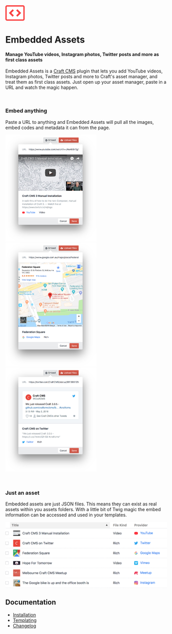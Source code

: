<img src="docs/assets/icon.png" width="60">

# Embedded Assets
#### Manage YouTube videos, Instagram photos, Twitter posts and more as first class assets

Embedded Assets is a [Craft CMS](https://craftcms.com) plugin that lets you add YouTube videos, Instagram photos, Twitter posts and more to Craft's asset manager, and treat them as first class assets. Just open up your asset manager, paste in a URL and watch the magic happen.

<br>

### Embed anything

Paste a URL to anything and Embedded Assets will pull all the images, embed codes and metadata it can from the page.

<img src="docs/assets/youtube.png" width="282.5"><img src="docs/assets/google-maps.png" width="282.5"><img src="docs/assets/twitter.png" width="282.5">

<br>

### Just an asset

Embedded assets are just JSON files. This means they can exist as real assets within you assets folders. With a little bit of Twig magic the embed information can be accessed and used in your templates.

<img src="docs/assets/asset-table@2x.png" width="703">

<br>

## Documentation

- [Installation](docs/installation.md)
- [Templating](docs/templating.md)
- [Changelog](CHANGELOG.md)
